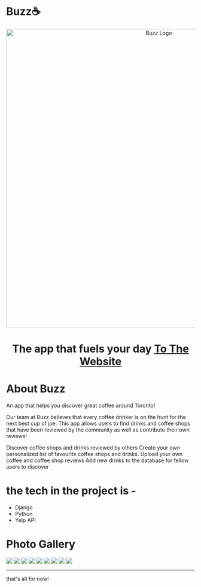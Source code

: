 # Buzz☕

<p align="center">
  <a href="https://github.com/Ckrcok/buzz">
    <img alt="Buzz Logo" src="https://i.imgur.com/WgzL52g.png" width="800"/>
  </a>
</p>
<h1 align ="center">
The app that fuels your day
<a href="https://github.com/Ckrcok/buzz">To The Website</a>
</h1>
        
# About Buzz

An app that helps you discover great coffee around Toronto!

Our team at Buzz believes that every coffee drinker is on the hunt for the next best cup of joe. This app allows users to find drinks and coffee shops that have been reviewed by the community as well as contribute their own reviews!



Discover coffee shops and drinks reviewed by others 
Create your own personalized list of favourite coffee shops and drinks.
Upload your own coffee and coffee shop reviews
Add new drinks to the database for fellow users to discover





# the tech in the project is -
<ul>
<li>Django
<li>Python
<li>Yelp API
</ul>



# Photo Gallery 
[![](https://i.imgur.com/wlFvnhh.png)](#)
[![](https://i.imgur.com/5S27RTQ.png)](#)
[![](https://i.imgur.com/xehsYdK.png)](#)
[![](https://i.imgur.com/Z0WOEir.png)](#)
[![](https://i.imgur.com/pdGuQt0.png)](#)
[![](https://i.imgur.com/k4WYReM.png)](#)
[![](https://i.imgur.com/UTb19kK.png)](#)
[![](https://i.imgur.com/UTb19kK.png)](#)
[![](https://i.imgur.com/JvYJcUe.png)](#)

<hr>

that's all for now!
